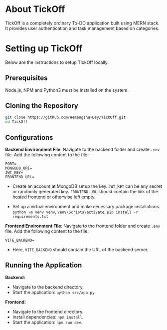 # About TickOff

TickOff is a completely ordinary To-DO application built using MERN stack. It provides user authentication and task management based on categories.

# Setting up TickOff

Below are the instructions to setup TickOff locally.

## Prerequisites

Node.js, NPM and Python3 must be installed on the system.

## Cloning the Repository

```bash
git clone https://github.com/Hemangshu-Dey/TickOff.git
cd TickOff
```

## Configurations

**Backend Environment File**: Navigate to the backend folder and create `.env` file. Add the following content to the file:

    PORT=
    MONGODB_URI=
    JWT_KEY=
    FRONTEND_URL=
    
 - Create an account at MongoDB setup the key. `JWT_KEY` can be any secret or randomly generated key. `FRONTEND_URL` should contain the link of the hosted frontend or otherwise left empty.

 - Set up a virtual environment and make necessary package installations.
      `python -m venv venv`,
      `venv\Scripts\activate`,
      `pip install -r requirements.txt`

**Frontend Environment File**: Navigate to the frontend folder and create `.env` file. Add the following content to the file:

    VITE_BACKEND=
    
 - Here, `VITE_BACKEND` should contain the URL of the backend server.

## Running the Application

**Backend:**

  - Navigate to the backend directory.
  - Start the application: `python src/app.py`.

**Frontend:**

  - Navigate to the frontend directory.
  - Install dependencies: `npm install`.
  - Start the application: `npm run dev`. 
